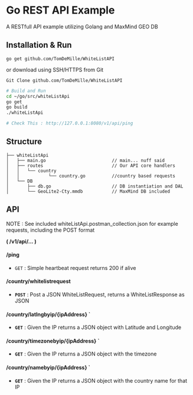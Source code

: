 # Go REST API Example
A RESTfull API example utilizing Golang and MaxMind GEO DB

## Installation & Run
```go get github.com/TomDeMille/WhiteListAPI```

or download using SSH/HTTPS from Git  

```Git Clone github.com/TomDeMille/WhiteListAPI ```


```bash
# Build and Run
cd ~/go/src/whiteListApi
go get
go build
./whiteListApi

# Check This : http://127.0.0.1:8080/v1/api/ping
```

## Structure
```
├── whiteListApi
│   ├── main.go                         // main... nuff said
│   ├── routes                          // Our API core handlers
│   │   └── country    
│   │           └── country.go          //country based requests
│   └── DB
│       ├── db.go                       // DB instantiation and DAL
│       └── GeoLite2-Cty.mmdb           // MaxMind DB included

```

## API

NOTE : See included whiteListApi.postman_collection.json for example requests, 
including the POST format

 **( /v1/api/... )**

#### /ping
* `GET` : Simple heartbeat request returns 200 if alive

#### /country/whitelistrequest
* **`POST`** : Post a JSON WhiteListRequest, returns a WhiteListResponse as JSON

#### /country/latlngbyip/{ipAddress} `
* **`GET`** : Given the IP returns a JSON object with Latitude and Longitude
 
#### /country/timezonebyip/{ipAddress} `
* **`GET`** : Given the IP returns a JSON object with the timezone

#### /country/namebyip/{ipAddress} `
* **`GET`** : Given the IP returns a JSON object with the country name for that IP
